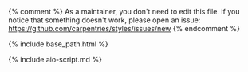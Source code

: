 ---
---

{% comment %}
As a maintainer, you don't need to edit this file.
If you notice that something doesn't work, please 
open an issue: https://github.com/carpentries/styles/issues/new
{% endcomment %}

{% include base_path.html %}

{% include aio-script.md %}
